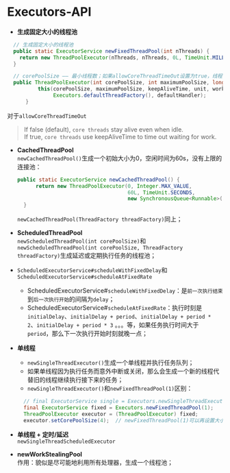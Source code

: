 # Executors-API
* **生成固定大小的线程池**
```Java
  // 生成固定大小的线程池
  public static ExecutorService newFixedThreadPool(int nThreads) {
    return new ThreadPoolExecutor(nThreads, nThreads, 0L, TimeUnit.MILLISECONDS, new LinkedBlockingQueue<Runnable>());
  }  

  // corePoolSize —— 最小线程数；如果allowCoreThreadTimeOut设置为true，线程池最后会减少到0；
  public ThreadPoolExecutor(int corePoolSize, int maximumPoolSize, long keepAliveTime, TimeUnit unit, BlockingQueue<Runnable> workQueue) {
          this(corePoolSize, maximumPoolSize, keepAliveTime, unit, workQueue,
               Executors.defaultThreadFactory(), defaultHandler);
      }
```
对于`allowCoreThreadTimeOut`
> If false (default), `core threads` stay alive even when idle.  
> If true, `core threads` use keepAliveTime to time out waiting for work.

* **CachedThreadPool**  
  `newCachedThreadPool()`生成一个初始大小为0，空闲时间为60s，没有上限的连接池：
  ```Java
  public static ExecutorService newCachedThreadPool() {
        return new ThreadPoolExecutor(0, Integer.MAX_VALUE,
                                      60L, TimeUnit.SECONDS,
                                      new SynchronousQueue<Runnable>());
    }
  ```
  `newCachedThreadPool(ThreadFactory threadFactory)`同上；


* **ScheduledThreadPool**  
  `newScheduledThreadPool(int corePoolSize)`和`newScheduledThreadPool(int corePoolSize, ThreadFactory threadFactory)`生成延迟或定期执行任务的线程池；

* `ScheduledExecutorService#scheduleWithFixedDelay`和`ScheduledExecutorService#scheduleAtFixedRate`


  * ScheduledExecutorService#`scheduleWithFixedDelay`：是`前一次执行结束`到`后一次执行开始`的间隔为`delay`；
  * ScheduledExecutorService#`scheduleAtFixedRate`：执行时刻是`initialDelay`、`initialDelay + period`、`initialDelay + period * 2`、`initialDelay + period * 3` 。。。等，如果任务执行时间大于`period`，那么下一次执行开始时刻就晚一点；

* **单线程**  
  - `newSingleThreadExecutor()`生成一个单线程并执行任务队列；
  - 如果单线程因为执行任务而意外中断或关闭，那么会生成一个新的线程代替旧的线程继续执行接下来的任务；
  - `newSingleThreadExecutor()`和`newFixedThreadPool(1)`区别：
  ```Java
    // final ExecutorService single = Executors.newSingleThreadExecutor();
    final ExecutorService fixed = Executors.newFixedThreadPool(1);
    ThreadPoolExecutor executor = (ThreadPoolExecutor) fixed;
    executor.setCorePoolSize(4);  // newFixedThreadPool(1)可以再设置大小
  ```

* **单线程 + 定时/延迟**  
  `newSingleThreadScheduledExecutor`

* **newWorkStealingPool**  
  作用：貌似是尽可能地利用所有处理器，生成一个线程池；
